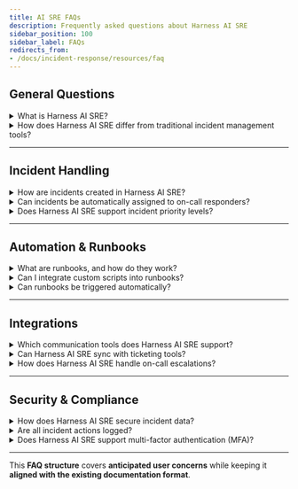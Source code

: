 ```yaml
---
title: AI SRE FAQs
description: Frequently asked questions about Harness AI SRE
sidebar_position: 100
sidebar_label: FAQs
redirects_from:
- /docs/incident-response/resources/faq
---
```


## General Questions

<details>
    <summary>What is Harness AI SRE?</summary>

    Harness AI SRE is a platform that centralizes incident management, automates response workflows, and integrates with monitoring, collaboration, and on-call management tools.
</details>

<details>
    <summary>How does Harness AI SRE differ from traditional incident management tools?</summary>

    Harness AI SRE provides AI-driven incident summaries, automated runbooks, and direct integrations with monitoring, communication, and ticketing platforms to reduce manual effort and improve response times.
</details>

---

## Incident Handling

<details>
    <summary>How are incidents created in Harness AI SRE?</summary>

    Incidents can be created manually via the UI, automatically from monitoring alerts, or through webhooks from third-party tools.
</details>

<details>
    <summary>Can incidents be automatically assigned to on-call responders?</summary>

    Yes, Harness AI SRE integrates with on-call management tools like PagerDuty and Opsgenie to automatically assign incidents to the right responders.
</details>

<details>
    <summary>Does Harness AI SRE support incident priority levels?</summary>

    Yes, incidents can be assigned different severity levels based on pre-defined criteria.
</details>

---

## Automation & Runbooks

<details>
    <summary>What are runbooks, and how do they work?</summary>

    Runbooks are automated workflows that execute predefined actions during an incident. They can include steps like notifying responders, updating tickets, and triggering CI/CD rollbacks.
</details>

<details>
    <summary>Can I integrate custom scripts into runbooks?</summary>

    No, custom scripts cannot be directly integrated into Harness AI SRE Runbooks. However, you can achieve the same functionality by executing a Harness pipeline from a Runbook
</details>

<details>
    <summary>Can runbooks be triggered automatically?</summary>

    Yes, incidents can be configured to trigger runbooks based on alert conditions or webhook payloads.
</details>

---

## Integrations

<details>
    <summary>Which communication tools does Harness AI SRE support?</summary>

    Harness AI SRE integrates with Slack, Microsoft Teams, and Zoom for real-time collaboration.
</details>

<details>
    <summary>Can Harness AI SRE sync with ticketing tools?</summary>

    Yes, it integrates with Jira and ServiceNow to automatically create, update, and close tickets.
</details>

<details>
    <summary>How does Harness AI SRE handle on-call escalations?</summary>

    It integrates with PagerDuty and Opsgenie to escalate incidents based on defined schedules.
</details>

---

## Security & Compliance

<details>
    <summary>How does Harness AI SRE secure incident data?</summary>

    Incident data is encrypted in transit (TLS 1.3) and at rest (AES 256). Access control is enforced through RBAC.
</details>

<details>
    <summary>Are all incident actions logged?</summary>

    Yes, every action taken in an incident is recorded in the audit logs for compliance tracking.
</details>

<details>
    <summary>Does Harness AI SRE support multi-factor authentication (MFA)?</summary>

    MFA is supported through authentication providers such as SAML and OAuth.
</details>

---

This **FAQ structure** covers **anticipated user concerns** while keeping it **aligned with the existing documentation format**.